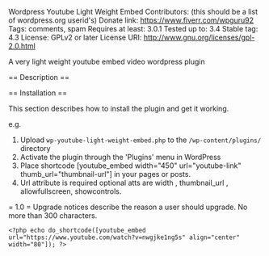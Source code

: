 Wordpress Youtube Light Weight Embed
Contributors: (this should be a list of wordpress.org userid's)
Donate link: https://www.fiverr.com/wpguru92
Tags: comments, spam
Requires at least: 3.0.1
Tested up to: 3.4
Stable tag: 4.3
License: GPLv2 or later
License URI: http://www.gnu.org/licenses/gpl-2.0.html

A very light weight youtube embed video wordpress plugin

== Description ==



== Installation ==

This section describes how to install the plugin and get it working.

e.g.

1. Upload `wp-youtube-light-weight-embed.php` to the `/wp-content/plugins/` directory
1. Activate the plugin through the 'Plugins' menu in WordPress
1. Place shortcode [youtube_embed width="450" url="youtube-link" thumb_url="thumbnail-url"]  in your pages or posts.
1. Url attribute is required optional atts are width , thumbnail_url , allowfullscreen, showcontrols.

= 1.0 =
Upgrade notices describe the reason a user should upgrade.  No more than 300 characters.



`<?php echo do_shortcode([youtube_embed url="https://www.youtube.com/watch?v=nwgjke1ng5s" align="center" width="80"]); ?>`
